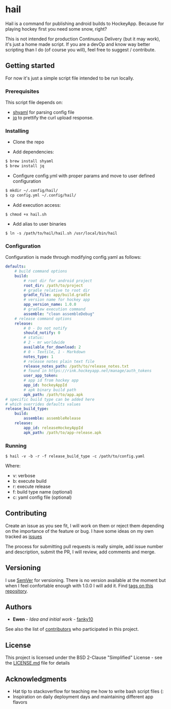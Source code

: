 # hail

Hail is a command for publishing android builds to HockeyApp.
Because for playing hockey first you need some snow, right?

This is not intended for production Continuous Delivery (but it may work), it's just a home made script. If you are a devOp and know way better scripting than I do (of course you will), feel free to suggest / contribute.

## Getting started

For now it's just a simple script file intended to be run locally.

### Prerequisites

This script file depends on:
- [shyaml](https://github.com/0k/shyaml) for parsing config file
- [jq](https://github.com/stedolan/jq) to prettify the curl upload response.

### Installing

- Clone the repo

- Add dependencies: 
```bash
$ brew install shyaml
$ brew install jq
```

- Configure config.yml with proper params and move to user defined configuration

```bash
$ mkdir ~/.config/hail/
$ cp config.yml ~/.config/hail/
```

- Add execution access: 

`$ chmod +x hail.sh`

- Add alias to user binaries

`$ ln -s /path/to/hail/hail.sh /usr/local/bin/hail`

### Configuration

Configuration is made through modifying config.yaml as follows:

```yaml
defaults:
    # build command options
    build:
        # root dir for android project
        root_dir: /path/to/project
        # gradle relative to root dir
        gradle_file: app/build.gradle
        # version name for hockey app
        app_version_name: 1.0.0
        # gradlew execution command
        assemble: "clean assembleDebug"
    # release command options
    release: 
        # 0 - Do not notify
        should_notify: 0
        # status:
        # 2 - mr worldwide
        available_for_download: 2
        # 0 - Textile, 1 - Markdown
        notes_type: 1
        # release notes plain text file
        release_notes_path: /path/to/release_notes.txt
        # found in https://rink.hockeyapp.net/manage/auth_tokens
        user_app_token: 
        # app id from hockey app
        app_id: hockeyAppId
        # apk binary build path
        apk_path: /path/to/app.apk
# specific build type can be added here
# which overrides defaults values
release_build_type:
    build:
        assemble: assembleRelease
    release:
        app_id: releaseHockeyAppId
        apk_path: /path/to/app-release.apk     
```

### Running
`$ hail -v -b -r -f release_build_type -c /path/to/config.yaml`

Where:
- v: verbose
- b: execute build
- r: execute release
- f: build type name (optional)
- c: yaml config file (optional)

## Contributing

Create an issue as you see fit, I will work on them or reject them depending on the importance of the feature or bug.
I have some ideas on my own tracked as [issues](https://github.com/fanky10/hail/issues)

The process for submitting pull requests is really simple, add issue number and description, submit the PR, I will review, add comments and merge.

## Versioning

I use [SemVer](http://semver.org/) for versioning. There is no version available at the moment but when I feel confortable enough with 1.0.0 I will add it. Find [tags on this repository](https://github.com/fanky10/hail/tags). 

## Authors

* **Ewen** - *Idea and initial work* - [fanky10](https://github.com/fanky10)

See also the list of [contributors](https://github.com/fanky10/hail/contributors) who participated in this project.

## License

This project is licensed under the BSD 2-Clause "Simplified" License - see the [LICENSE.md](LICENSE.md) file for details

## Acknowledgments

* Hat tip to stackoverflow for teaching me how to write bash script files (:
* Inspiration on daily deployment days and maintaining different app flavors
